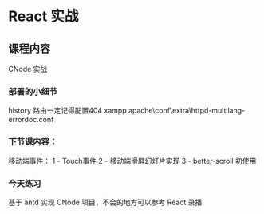 # React 实战
## 课程内容
CNode 实战

### 部署的小细节
history 路由一定记得配置404
xampp 
apache\conf\extra\httpd-multilang-errordoc.conf

### 下节课内容：
移动端事件：
1 - Touch事件
2 - 移动端滑屏幻灯片实现
3 - better-scroll 初使用

### 今天练习
基于 antd 实现 CNode 项目，不会的地方可以参考 React 录播
